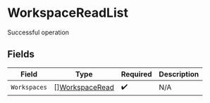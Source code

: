 # WorkspaceReadList

Successful operation


## Fields

| Field                                                   | Type                                                    | Required                                                | Description                                             |
| ------------------------------------------------------- | ------------------------------------------------------- | ------------------------------------------------------- | ------------------------------------------------------- |
| `Workspaces`                                            | [][WorkspaceRead](../../models/shared/workspaceread.md) | :heavy_check_mark:                                      | N/A                                                     |